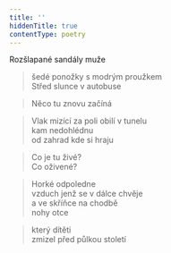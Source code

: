 ```yaml
---
title: ''
hiddenTitle: true
contentType: poetry
---
```


>   

>   

Rozšlapané sandály muže

> šedé ponožky s modrým proužkem  
> Střed slunce v autobuse

> Něco tu znovu začíná

> Vlak mizící za poli obilí v tunelu  
> kam nedohlédnu  
> od zahrad kde si hraju

> Co je tu živé?  
> Co oživené?

> Horké odpoledne  
> vzduch jenž se v dálce chvěje  
> a ve skříňce na chodbě  
> nohy otce

> který dítěti  
> zmizel před půlkou století
